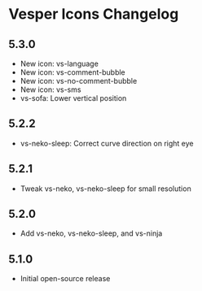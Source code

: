 # Vesper Icons Changelog

## 5.3.0

* New icon: vs-language
* New icon: vs-comment-bubble
* New icon: vs-no-comment-bubble
* New icon: vs-sms
* vs-sofa: Lower vertical position

## 5.2.2

* vs-neko-sleep: Correct curve direction on right eye

## 5.2.1

* Tweak vs-neko, vs-neko-sleep for small resolution

## 5.2.0

* Add vs-neko, vs-neko-sleep, and vs-ninja

## 5.1.0

* Initial open-source release

